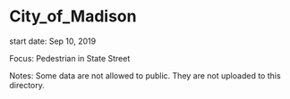# City_of_Madison
start date: Sep 10, 2019

Focus: Pedestrian in State Street 

Notes:
Some data are not allowed to public. They are not uploaded to this directory. 

